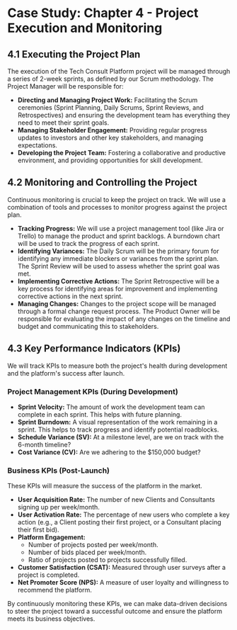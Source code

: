# Case Study: Chapter 4 - Project Execution and Monitoring

## 4.1 Executing the Project Plan

The execution of the Tech Consult Platform project will be managed through a series of 2-week sprints, as defined by our Scrum methodology. The Project Manager will be responsible for:
-   **Directing and Managing Project Work:** Facilitating the Scrum ceremonies (Sprint Planning, Daily Scrums, Sprint Reviews, and Retrospectives) and ensuring the development team has everything they need to meet their sprint goals.
-   **Managing Stakeholder Engagement:** Providing regular progress updates to investors and other key stakeholders, and managing expectations.
-   **Developing the Project Team:** Fostering a collaborative and productive environment, and providing opportunities for skill development.

## 4.2 Monitoring and Controlling the Project

Continuous monitoring is crucial to keep the project on track. We will use a combination of tools and processes to monitor progress against the project plan.

-   **Tracking Progress:** We will use a project management tool (like Jira or Trello) to manage the product and sprint backlogs. A burndown chart will be used to track the progress of each sprint.
-   **Identifying Variances:** The Daily Scrum will be the primary forum for identifying any immediate blockers or variances from the sprint plan. The Sprint Review will be used to assess whether the sprint goal was met.
-   **Implementing Corrective Actions:** The Sprint Retrospective will be a key process for identifying areas for improvement and implementing corrective actions in the next sprint.
-   **Managing Changes:** Changes to the project scope will be managed through a formal change request process. The Product Owner will be responsible for evaluating the impact of any changes on the timeline and budget and communicating this to stakeholders.

## 4.3 Key Performance Indicators (KPIs)

We will track KPIs to measure both the project's health during development and the platform's success after launch.

### Project Management KPIs (During Development)

-   **Sprint Velocity:** The amount of work the development team can complete in each sprint. This helps with future planning.
-   **Sprint Burndown:** A visual representation of the work remaining in a sprint. This helps to track progress and identify potential roadblocks.
-   **Schedule Variance (SV):** At a milestone level, are we on track with the 6-month timeline?
-   **Cost Variance (CV):** Are we adhering to the $150,000 budget?

### Business KPIs (Post-Launch)

These KPIs will measure the success of the platform in the market.

-   **User Acquisition Rate:** The number of new Clients and Consultants signing up per week/month.
-   **User Activation Rate:** The percentage of new users who complete a key action (e.g., a Client posting their first project, or a Consultant placing their first bid).
-   **Platform Engagement:**
    -   Number of projects posted per week/month.
    -   Number of bids placed per week/month.
    -   Ratio of projects posted to projects successfully filled.
-   **Customer Satisfaction (CSAT):** Measured through user surveys after a project is completed.
-   **Net Promoter Score (NPS):** A measure of user loyalty and willingness to recommend the platform.

By continuously monitoring these KPIs, we can make data-driven decisions to steer the project toward a successful outcome and ensure the platform meets its business objectives.
